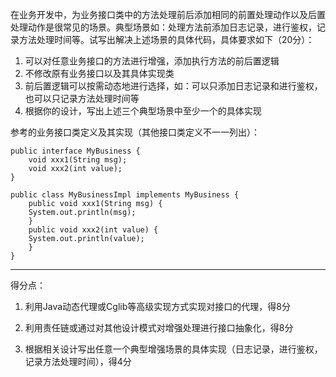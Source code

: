 在业务开发中，为业务接口类中的方法处理前后添加相同的前置处理动作以及后置处理动作是很常见的场景。典型场景如：处理方法前添加日志记录，进行鉴权，记录方法处理时间等。试写出解决上述场景的具体代码，具体要求如下（20分）：
1) 可以对任意业务接口的方法进行增强，添加执行方法的前后置逻辑
2) 不修改原有业务接口以及其具体实现类
3) 前后置逻辑可以按需动态地进行选择，如：可以只添加日志记录和进行鉴权，也可以只记录方法处理时间等
4) 根据你的设计，写出上述三个典型场景中至少一个的具体实现

参考的业务接口类定义及其实现（其他接口类定义不一一列出）：

```
public interface MyBusiness {
    void xxx1(String msg);
    void xxx2(int value);
}
```

```
public class MyBusinessImpl implements MyBusiness {
    public void xxx1(String msg) {
    System.out.println(msg);
    }
    public void xxx2(int value) {
    System.out.println(value);
    }
}
```

------

得分点：

1) 利用Java动态代理或Cglib等高级实现方式实现对接口的代理，得8分

2) 利用责任链或通过对其他设计模式对增强处理进行接口抽象化，得8分

3) 根据相关设计写出任意一个典型增强场景的具体实现（日志记录，进行鉴权，记录方法处理时间），得4分